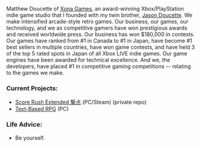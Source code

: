 Matthew Doucette of [Xona Games](https://github.com/XonaGames), an award-winning Xbox/PlayStation indie game studio that I founded with my twin brother, [Jason Doucette](https://github.com/JDoucette). We make intensified arcade-style retro games. Our business, our games, our technology, and we as competitive gamers have won prestigious awards and received worldwide press. Our business has won $180,000 in contests. Our games have ranked from #1 in Canada to #1 in Japan, have become #1 best sellers in multiple countries, have won game contests, and have held 3 of the top 5 rated spots in Japan of all Xbox LIVE indie games. Our game engines have been awarded for technical excellence. And we, the developers, have placed #1 in competitive gaming competitions -- relating to the games we make.
### Current Projects:
- [Score Rush Extended 撃点](http://xona.com/scorerush/) (PC/Steam) (private repo)
- [Text-Based RPG](https://github.com/Xonatron/TextBasedRPG) (PC)
### Life Advice:
- Be yourself.

<!--
**Xonatron/Xonatron** is a ✨ _special_ ✨ repository because its `README.md` (this file) appears on your GitHub profile.

Here are some ideas to get you started:

- 🔭 I’m currently working on ...
- 🌱 I’m currently learning ...
- 👯 I’m looking to collaborate on ...
- 🤔 I’m looking for help with ...
- 💬 Ask me about ...
- 📫 How to reach me: ...
- 😄 Pronouns: ...
- ⚡ Fun fact: ...
-->
